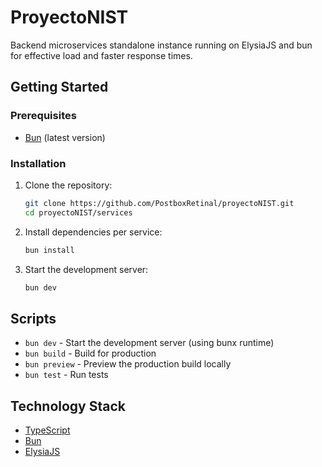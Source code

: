 # ProyectoNIST

Backend microservices standalone instance running on ElysiaJS and bun for effective load and faster response times.

## Getting Started

### Prerequisites

- [Bun](https://bun.sh/) (latest version)

### Installation

1. Clone the repository:

   ```bash
   git clone https://github.com/PostboxRetinal/proyectoNIST.git
   cd proyectoNIST/services
   ```

2. Install dependencies per service:

   ```bash
   bun install
   ```

3. Start the development server:

   ```bash
   bun dev
   ```

## Scripts

- `bun dev` - Start the development server (using bunx runtime)
- `bun build` - Build for production
- `bun preview` - Preview the production build locally
- `bun test` - Run tests

## Technology Stack

- [TypeScript](https://www.typescriptlang.org/)
- [Bun](https://bun.sh/)
- [ElysiaJS](https://elysiajs.com/)
